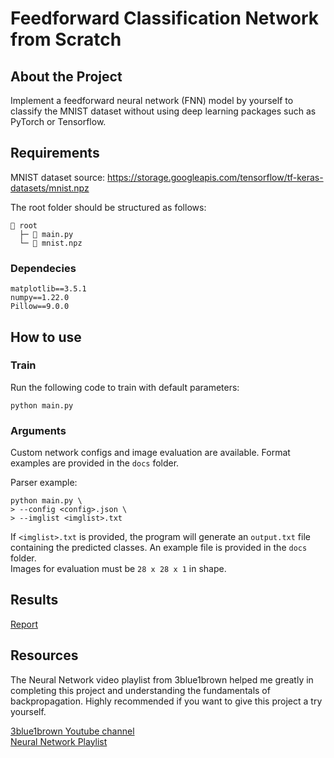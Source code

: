 # Feedforward Classification Network from Scratch
## About the Project
Implement a feedforward neural network (FNN) model by yourself to classify the MNIST dataset without using deep learning packages such as PyTorch or Tensorflow.

## Requirements
MNIST dataset source: https://storage.googleapis.com/tensorflow/tf-keras-datasets/mnist.npz 

The root folder should be structured as follows:
```
📁 root
  ├─ 📄 main.py
  └─ 📄 mnist.npz
```
### Dependecies
```
matplotlib==3.5.1
numpy==1.22.0
Pillow==9.0.0
```

## How to use
### Train
Run the following code to train with default parameters:  
```
python main.py
```

### Arguments
Custom network configs and image evaluation are available. Format examples are provided in the `docs` folder.

Parser example:
```
python main.py \
> --config <config>.json \
> --imglist <imglist>.txt
```

If `<imglist>.txt` is provided, the program will generate an `output.txt` file containing the predicted classes. An example file is provided in the `docs` folder.  
Images for evaluation must be `28 x 28 x 1` in shape.

## Results
[Report](https://github.com/yuchen071/Feedforward-Classification-Network/tree/main/results)

## Resources
The Neural Network video playlist from 3blue1brown helped me greatly in completing this project and understanding the fundamentals of backpropagation. Highly recommended if you want to give this project a try yourself.

[3blue1brown Youtube channel](https://www.youtube.com/channel/UCYO_jab_esuFRV4b17AJtAw)  
[Neural Network Playlist](https://www.youtube.com/watch?v=aircAruvnKk&list=PLZHQObOWTQDNU6R1_67000Dx_ZCJB-3pi)  
